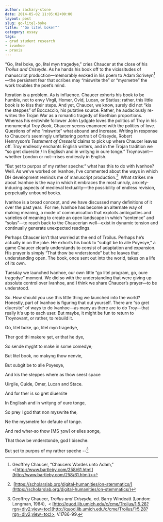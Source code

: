```yaml
---
author: zachary-stone
date: 2014-05-02 11:05:02+00:00
layout: post
slug: go-litel-boke
title: '"Go litel boke!"'
category: essay
tags:
- grad student research
- ivanhoe
- praxis
---
```


“Go, litel boke, go, litel myn tragedye,” cries Chaucer at the close of his _Troilus and Criseyde_. As he hands his book off to the vicissitudes of manuscript production&mdash;memorably evoked in his poem to Adam Scriveyn[^1]&mdash;the persistent fear that scribes may “miswrite the” or “mysmetre” the work troubles the poet’s mind.

Iteration is a problem. As is influence. Chaucer exhorts his book to be humble, not to envy Virgil, Homer, Ovid, Lucan, or Statius; rather, this little book is to kiss their steps. And yet, Chaucer, we know, surely did not “kis the steppes” of Boccaccio, his putative source. Rather, he audaciously re-writes the Trojan War as a romantic tragedy of Boethian proportions. Whereas his erstwhile follower John Lydgate loves the politics of Troy in his monumental _Troy Book_, Chaucer seems enamored with the politics of love. Questions of who “miswrite” what abound and increase. Writing in response to Chaucer’s seemingly unflattering portrait of Criseyde, Robert Hennryson’s _Testement of Cresseid_ claims to pick up where Chaucer leaves off. Troy endlessly enchants English writers, and in the Trojan tradition we “so gret diuersite / In Englissh and in writyng in oure tonge.” Troynovant&mdash;whether London or not&mdash;rises endlessly in English.

“But ȝet to purpos of my rather speche:” what has this to do with Ivanhoe? Well. As we’ve worked on Ivanhoe, I’ve commented about the ways in which DH development reminds me of manuscript production.[^2]  What strikes me about Ivanhoe is the way in which it embraces the most unruly, anxiety-inducing aspects of medieval textuality&mdash;the possibility of endless revision, perpetually unbound books.

Ivanhoe is a broad concept, and we have discussed many definitions of it over the past year.  For me, Ivanhoe has become an alternate way of making meaning, a mode of communication that exploits ambiguities and varieties of meaning to create an open landscape in which “sentence” and “solas”&mdash;to reach back to the Chaucerian well&mdash;exist in dynamic tension and continually generate unexpected readings.

Perhaps Chaucer isn’t that worried at the end of Troilus. Perhaps he’s actually in on the joke. He exhorts his book to “subgit be to alle Poyesye,” a game Chaucer clearly understands to consist of adaptation and expansion. His prayer is simply “That thow be vnderstonde” but he leaves that understanding open. The book, once sent out into the world, takes on a life of its own.

Tuesday we launched Ivanhoe, our own little “go litel program, go, oure tragedye” moment. We did so with the understanding that were giving up absolute control over Ivanhoe, and I think we share Chaucer’s prayer&mdash;to be understood.

So. How should you use this little thing we launched into the world? Honestly, part of Ivanhoe is figuring that out yourself. There are “so gret diuersite” of ways to do Ivanhoe&mdash;as many as there are to do Troy&mdash;that really it's up to each user. But maybe, it might be fun to return to Troynovant, or rather, to rebuild it.

Go, litel boke, go, litel myn tragedye,

Ther god thi makere ȝet, er that he dye,

So sende myght to make in some comedye;

But litel book, no makyng thow nenvie,

But subgit be to alle Poyesye,

And kis the steppes where as thow seest space

Uirgile, Ouide, Omer, Lucan and Stace.

And for ther is so gret diuersite

In Englissh and in writyng of oure tonge,

So prey I god that non myswrite the,

Ne the mysmetre for defaute of tonge.

And red wher-so thow [MS ȝow] or elles songe,

That thow be vnderstonde, god I biseche.

But ȝet to purpos of my rather speche --[^3]



[^1]: Geoffrey Chaucer, “Chaucers Wordes unto Adam,” <[http://www.bartleby.com/258/61.html](http://www.bartleby.com/258/61.html)>

[^2]: [https://scholarslab.org/digital-humanities/on-stemmatics/](https://scholarslab.org/digital-humanities/on-stemmatics/)

[^3]: Geoffrey Chaucer, _Troilus and Criseyde_, ed. Barry Windeatt (London: Longman, 1984),  < [http://quod.lib.umich.edu/c/cme/Troilus/1:5.28?rgn=div2;view=toc](http://quod.lib.umich.edu/c/cme/Troilus/1:5.28?rgn=div2;view=toc)>, V.1786-99.
